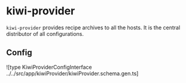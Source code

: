 # kiwi-provider

`kiwi-provider` provides recipe archives to all the hosts. It is the central distributor of all configurations.

## Config

![type KiwiProviderConfigInterface ../../src/app/kiwiProvider/kiwiProvider.schema.gen.ts]